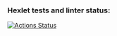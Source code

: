 ### Hexlet tests and linter status:
[![Actions Status](https://github.com/GordienkoEvgeny/js-starter-project-44/workflows/hexlet-check/badge.svg)](https://github.com/GordienkoEvgeny/js-starter-project-44/actions)